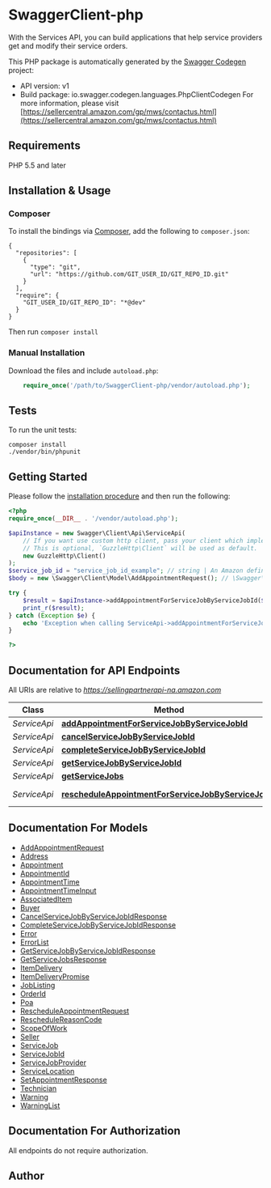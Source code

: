 # SwaggerClient-php
With the Services API, you can build applications that help service providers get and modify their service orders.

This PHP package is automatically generated by the [Swagger Codegen](https://github.com/swagger-api/swagger-codegen) project:

- API version: v1
- Build package: io.swagger.codegen.languages.PhpClientCodegen
For more information, please visit [https://sellercentral.amazon.com/gp/mws/contactus.html](https://sellercentral.amazon.com/gp/mws/contactus.html)

## Requirements

PHP 5.5 and later

## Installation & Usage
### Composer

To install the bindings via [Composer](http://getcomposer.org/), add the following to `composer.json`:

```
{
  "repositories": [
    {
      "type": "git",
      "url": "https://github.com/GIT_USER_ID/GIT_REPO_ID.git"
    }
  ],
  "require": {
    "GIT_USER_ID/GIT_REPO_ID": "*@dev"
  }
}
```

Then run `composer install`

### Manual Installation

Download the files and include `autoload.php`:

```php
    require_once('/path/to/SwaggerClient-php/vendor/autoload.php');
```

## Tests

To run the unit tests:

```
composer install
./vendor/bin/phpunit
```

## Getting Started

Please follow the [installation procedure](#installation--usage) and then run the following:

```php
<?php
require_once(__DIR__ . '/vendor/autoload.php');

$apiInstance = new Swagger\Client\Api\ServiceApi(
    // If you want use custom http client, pass your client which implements `GuzzleHttp\ClientInterface`.
    // This is optional, `GuzzleHttp\Client` will be used as default.
    new GuzzleHttp\Client()
);
$service_job_id = "service_job_id_example"; // string | An Amazon defined service job identifier.
$body = new \Swagger\Client\Model\AddAppointmentRequest(); // \Swagger\Client\Model\AddAppointmentRequest | Add appointment operation input details.

try {
    $result = $apiInstance->addAppointmentForServiceJobByServiceJobId($service_job_id, $body);
    print_r($result);
} catch (Exception $e) {
    echo 'Exception when calling ServiceApi->addAppointmentForServiceJobByServiceJobId: ', $e->getMessage(), PHP_EOL;
}

?>
```

## Documentation for API Endpoints

All URIs are relative to *https://sellingpartnerapi-na.amazon.com*

Class | Method | HTTP request | Description
------------ | ------------- | ------------- | -------------
*ServiceApi* | [**addAppointmentForServiceJobByServiceJobId**](docs/Api/ServiceApi.md#addappointmentforservicejobbyservicejobid) | **POST** /service/v1/serviceJobs/{serviceJobId}/appointments | 
*ServiceApi* | [**cancelServiceJobByServiceJobId**](docs/Api/ServiceApi.md#cancelservicejobbyservicejobid) | **PUT** /service/v1/serviceJobs/{serviceJobId}/cancellations | 
*ServiceApi* | [**completeServiceJobByServiceJobId**](docs/Api/ServiceApi.md#completeservicejobbyservicejobid) | **PUT** /service/v1/serviceJobs/{serviceJobId}/completions | 
*ServiceApi* | [**getServiceJobByServiceJobId**](docs/Api/ServiceApi.md#getservicejobbyservicejobid) | **GET** /service/v1/serviceJobs/{serviceJobId} | 
*ServiceApi* | [**getServiceJobs**](docs/Api/ServiceApi.md#getservicejobs) | **GET** /service/v1/serviceJobs | 
*ServiceApi* | [**rescheduleAppointmentForServiceJobByServiceJobId**](docs/Api/ServiceApi.md#rescheduleappointmentforservicejobbyservicejobid) | **POST** /service/v1/serviceJobs/{serviceJobId}/appointments/{appointmentId} | 


## Documentation For Models

 - [AddAppointmentRequest](docs/Model/AddAppointmentRequest.md)
 - [Address](docs/Model/Address.md)
 - [Appointment](docs/Model/Appointment.md)
 - [AppointmentId](docs/Model/AppointmentId.md)
 - [AppointmentTime](docs/Model/AppointmentTime.md)
 - [AppointmentTimeInput](docs/Model/AppointmentTimeInput.md)
 - [AssociatedItem](docs/Model/AssociatedItem.md)
 - [Buyer](docs/Model/Buyer.md)
 - [CancelServiceJobByServiceJobIdResponse](docs/Model/CancelServiceJobByServiceJobIdResponse.md)
 - [CompleteServiceJobByServiceJobIdResponse](docs/Model/CompleteServiceJobByServiceJobIdResponse.md)
 - [Error](docs/Model/Error.md)
 - [ErrorList](docs/Model/ErrorList.md)
 - [GetServiceJobByServiceJobIdResponse](docs/Model/GetServiceJobByServiceJobIdResponse.md)
 - [GetServiceJobsResponse](docs/Model/GetServiceJobsResponse.md)
 - [ItemDelivery](docs/Model/ItemDelivery.md)
 - [ItemDeliveryPromise](docs/Model/ItemDeliveryPromise.md)
 - [JobListing](docs/Model/JobListing.md)
 - [OrderId](docs/Model/OrderId.md)
 - [Poa](docs/Model/Poa.md)
 - [RescheduleAppointmentRequest](docs/Model/RescheduleAppointmentRequest.md)
 - [RescheduleReasonCode](docs/Model/RescheduleReasonCode.md)
 - [ScopeOfWork](docs/Model/ScopeOfWork.md)
 - [Seller](docs/Model/Seller.md)
 - [ServiceJob](docs/Model/ServiceJob.md)
 - [ServiceJobId](docs/Model/ServiceJobId.md)
 - [ServiceJobProvider](docs/Model/ServiceJobProvider.md)
 - [ServiceLocation](docs/Model/ServiceLocation.md)
 - [SetAppointmentResponse](docs/Model/SetAppointmentResponse.md)
 - [Technician](docs/Model/Technician.md)
 - [Warning](docs/Model/Warning.md)
 - [WarningList](docs/Model/WarningList.md)


## Documentation For Authorization

 All endpoints do not require authorization.


## Author




